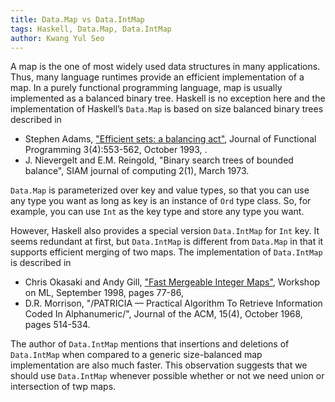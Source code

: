 ```yaml
---
title: Data.Map vs Data.IntMap
tags: Haskell, Data.Map, Data.IntMap
author: Kwang Yul Seo
---
```


A map is the one of most widely used data structures in many applications. Thus,
many language runtimes provide an efficient implementation of a map. In a purely
functional programming language, map is usually implemented as a balanced binary
tree. Haskell is no exception here and the implementation of Haskell’s
`Data.Map` is based on size balanced binary trees described in

* Stephen Adams, ["Efficient sets: a balancing act"][bb], Journal of Functional Programming 3(4):553-562, October 1993, .
* J. Nievergelt and E.M. Reingold, "Binary search trees of bounded balance", SIAM journal of computing 2(1), March 1973.

`Data.Map` is parameterized over key and value types, so that you can use any type
you want as long as key is an instance of `Ord` type class. So, for example, you
can use `Int` as the key type and store any type you want.

However, Haskell also provides a special version `Data.IntMap` for `Int` key. It
seems redundant at first, but `Data.IntMap` is different from `Data.Map` in that
it supports efficient merging of two maps. The implementation of `Data.IntMap`
is described in

* Chris Okasaki and Andy Gill, ["Fast Mergeable Integer Maps"][okasaki98fast], Workshop on ML, September 1998, pages 77-86,
* D.R. Morrison, "/PATRICIA — Practical Algorithm To Retrieve Information Coded In Alphanumeric/", Journal of the ACM, 15(4), October 1968, pages 514-534.

The author of `Data.IntMap` mentions that insertions and deletions of
`Data.IntMap` when compared to a generic size-balanced map implementation are
also much faster. This observation suggests that we should use `Data.IntMap`
whenever possible whether or not we need union or intersection of twp maps.

[okasaki98fast]: http://citeseer.ist.psu.edu/okasaki98fast.html
[bb]: http://www.swiss.ai.mit.edu/~adams/BB/
